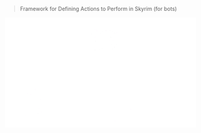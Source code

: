 > Framework for Defining Actions to Perform in Skyrim (for bots)

![Sky Actions](Images/SkyActions_GitHUb.png)